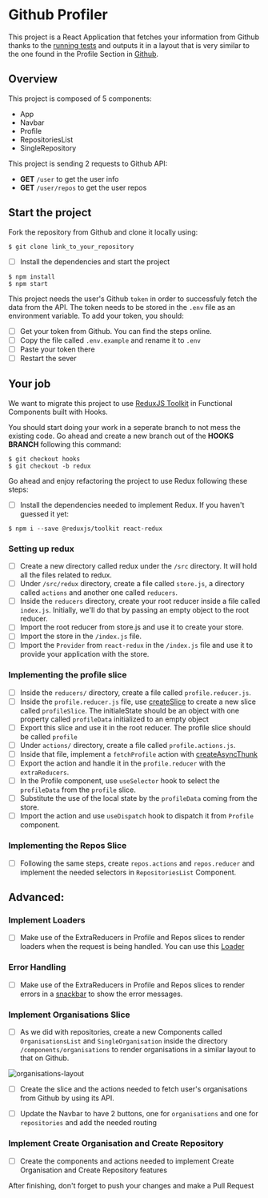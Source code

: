 # Github Profiler

This project is a React Application that fetches your information from Github thanks to the [running tests](https://docs.github.com/en/rest) and outputs it in a layout that is very similar to the one found in the Profile Section in [Github](https://github.com/).

## Overview

This project is composed of 5 components:

- App
- Navbar
- Profile
- RepositoriesList
- SingleRepository

This project is sending 2 requests to Github API:

- **GET** `/user` to get the user info
- **GET** `/user/repos` to get the user repos

## Start the project

Fork the repository from Github and clone it locally using:

```
$ git clone link_to_your_repository
```

- [ ] Install the dependencies and start the project

```
$ npm install
$ npm start
```

This project needs the user's Github `token` in order to successfuly fetch the data from the API. The token needs to be stored in the `.env` file as an environment variable.
To add your token, you should:

- [ ] Get your token from Github. You can find the steps online.
- [ ] Copy the file called `.env.example` and rename it to `.env`
- [ ] Paste your token there
- [ ] Restart the sever

## Your job

We want to migrate this project to use [ReduxJS Toolkit](https://redux-toolkit.js.org/) in Functional Components built with Hooks.

You should start doing your work in a seperate branch to not mess the existing code. Go ahead and create a new branch out of the **HOOKS BRANCH** following this command:

```
$ git checkout hooks
$ git checkout -b redux
```

Go ahead and enjoy refactoring the project to use Redux following these steps:

- [ ] Install the dependencies needed to implement Redux. If you haven't guessed it yet:

```
$ npm i --save @reduxjs/toolkit react-redux
```

### Setting up redux

- [ ] Create a new directory called redux under the `/src` directory. It will hold all the files related to redux.
- [ ] Under `/src/redux` directory, create a file called `store.js`, a directory called `actions` and another one called `reducers`.
- [ ] Inside the `reducers` directory, create your root reducer inside a file called `index.js`. Initially, we'll do that by passing an empty object to the root reducer.
- [ ] Import the root reducer from store.js and use it to create your store.
- [ ] Import the store in the `/index.js` file.
- [ ] Import the `Provider` from `react-redux` in the `/index.js` file and use it to provide your application with the store.

### Implementing the profile slice

- [ ] Inside the `reducers/` directory, create a file called `profile.reducer.js`.
- [ ] Inside the `profile.reducer.js` file, use [createSlice](https://redux-toolkit.js.org/api/createslice) to create a new slice called `profileSlice`. The initialeState should be an object with one property called `profileData` initialized to an empty object
- [ ] Export this slice and use it in the root reducer. The profile slice should be called `profile`
- [ ] Under `actions/` directory, create a file called `profile.actions.js`.
- [ ] Inside that file, implement a `fetchProfile` action with [createAsyncThunk](https://redux-toolkit.js.org/api/createAsyncThunk)
- [ ] Export the action and handle it in the `profile.reducer` with the `extraReducers`.
- [ ] In the Profile component, use `useSelector` hook to select the `profileData` from the `profile` slice.
- [ ] Substitute the use of the local state by the `profileData` coming from the store.
- [ ] Import the action and use `useDispatch` hook to dispatch it from `Profile` component.

### Implementing the Repos Slice

- [ ] Following the same steps, create `repos.actions` and `repos.reducer` and implement the needed selectors in `RepositoriesList` Component.

## Advanced:

### Implement Loaders

- [ ] Make use of the ExtraReducers in Profile and Repos slices to render loaders when the request is being handled. You can use this [Loader](https://www.npmjs.com/package/react-loader-spinner)

### Error Handling

- [ ] Make use of the ExtraReducers in Profile and Repos slices to render errors in a [snackbar](https://www.npmjs.com/package/react-simple-snackbar) to show the error messages.

### Implement Organisations Slice

- [ ] As we did with repositories, create a new Components called `OrganisationsList` and `SingleOrganisation` inside the directory `/components/organisations` to render organisations in a similar layout to that on Github.

![organisations-layout](https://github.com/MedTech-CS311/github-profiler/blob/hooks/organisations.png?raw=true)

- [ ] Create the slice and the actions needed to fetch user's organisations from Github by using its API.

- [ ] Update the Navbar to have 2 buttons, one for `organisations` and one for `repositories` and add the needed routing

### Implement Create Organisation and Create Repository

- [ ] Create the components and actions needed to implement Create Organisation and Create Repository features

After finishing, don't forget to push your changes and make a Pull Request
